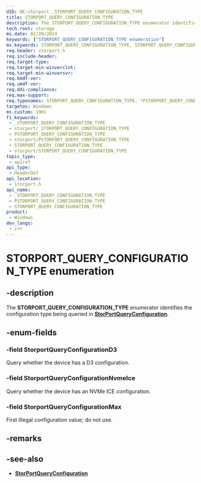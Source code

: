 ```yaml
---
UID: NE:storport._STORPORT_QUERY_CONFIGURATION_TYPE
title: STORPORT_QUERY_CONFIGURATION_TYPE
description: The STORPORT_QUERY_CONFIGURATION_TYPE enumerator identifies the configuration being queried in StorPortQueryConfiguration.
tech.root: storage
ms.date: 02/28/2024
keywords: ["STORPORT_QUERY_CONFIGURATION_TYPE enumeration"]
ms.keywords: STORPORT_QUERY_CONFIGURATION_TYPE, STORPORT_QUERY_CONFIGURATION_TYPE, *PSTORPORT_QUERY_CONFIGURATION_TYPE,
req.header: storport.h
req.include-header: 
req.target-type: 
req.target-min-winverclnt: 
req.target-min-winversvr: 
req.kmdf-ver: 
req.umdf-ver: 
req.ddi-compliance: 
req.max-support: 
req.typenames: STORPORT_QUERY_CONFIGURATION_TYPE, *PSTORPORT_QUERY_CONFIGURATION_TYPE
targetos: Windows
ms.custom: 19H1
f1_keywords:
 - _STORPORT_QUERY_CONFIGURATION_TYPE
 - storport/_STORPORT_QUERY_CONFIGURATION_TYPE
 - PSTORPORT_QUERY_CONFIGURATION_TYPE
 - storport/PSTORPORT_QUERY_CONFIGURATION_TYPE
 - STORPORT_QUERY_CONFIGURATION_TYPE
 - storport/STORPORT_QUERY_CONFIGURATION_TYPE
topic_type:
 - apiref
api_type:
 - HeaderDef
api_location:
 - storport.h
api_name:
 - _STORPORT_QUERY_CONFIGURATION_TYPE
 - PSTORPORT_QUERY_CONFIGURATION_TYPE
 - STORPORT_QUERY_CONFIGURATION_TYPE
product:
 - Windows
dev_langs:
 - c++
---
```


# STORPORT_QUERY_CONFIGURATION_TYPE enumeration

## -description

The **STORPORT_QUERY_CONFIGURATION_TYPE** enumerator identifies the configuration type being queried in **[StorPortQueryConfiguration](nf-storport-storportqueryconfiguration.md)**.

## -enum-fields

### -field StorportQueryConfigurationD3

Query whether the device has a D3 configuration.

### -field StorportQueryConfigurationNvmeIce

Query whether the device has an NVMe ICE configuration.

### -field StorportQueryConfigurationMax

First illegal configuration value; do not use.

## -remarks

## -see-also

- **[StorPortQueryConfiguration](nf-storport-storportqueryconfiguration.md)**
